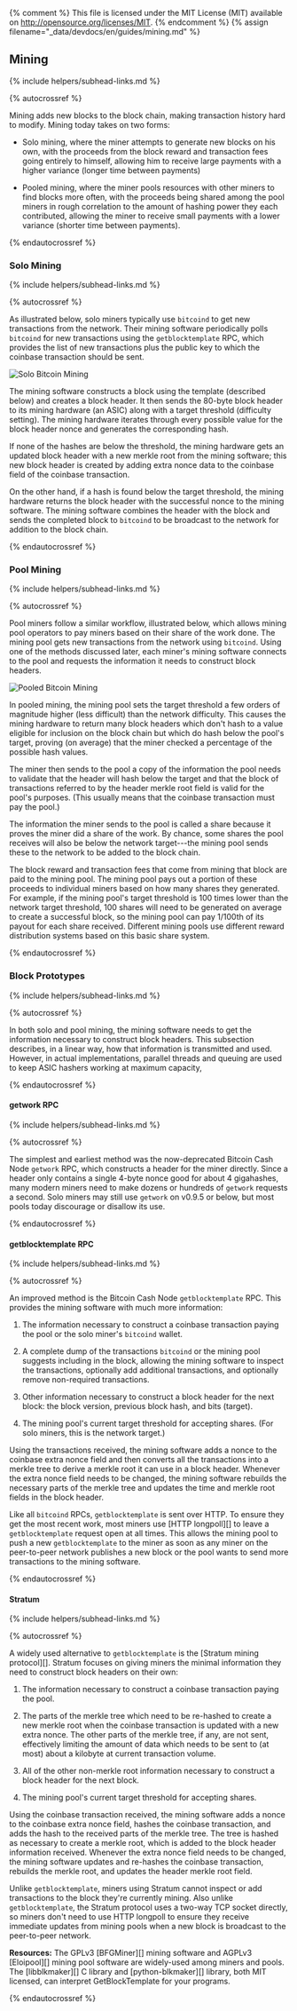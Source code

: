{% comment %}
This file is licensed under the MIT License (MIT) available on
http://opensource.org/licenses/MIT.
{% endcomment %}
{% assign filename="_data/devdocs/en/guides/mining.md" %}

## Mining
{% include helpers/subhead-links.md %}

{% autocrossref %}

Mining adds new blocks to the block chain, making transaction history
hard to modify.  Mining today takes on two forms:

* Solo mining, where the miner attempts to generate new blocks on his
  own, with the proceeds from the block reward and transaction fees
  going entirely to himself, allowing him to receive large payments with
  a higher variance (longer time between payments)

* Pooled mining, where the miner pools resources with other miners to
  find blocks more often, with the proceeds being shared among the pool
  miners in rough correlation to the amount of hashing power
  they each contributed, allowing the miner to receive small
  payments with a lower variance (shorter time between payments).

{% endautocrossref %}

### Solo Mining
{% include helpers/subhead-links.md %}

{% autocrossref %}

As illustrated below, solo miners typically use `bitcoind` to get new
transactions from the network. Their mining software periodically polls
`bitcoind` for new transactions using the `getblocktemplate` RPC, which
provides the list of new transactions plus the public key to which the
coinbase transaction should be sent.

![Solo Bitcoin Mining](/img/dev/en-solo-mining-overview.svg)

The mining software constructs a block using the template (described below) and creates a
block header. It then sends the 80-byte block header to its mining
hardware (an ASIC) along with a target threshold (difficulty setting).
The mining hardware iterates through every possible value for the block
header nonce and generates the corresponding hash.

If none of the hashes are below the threshold, the mining hardware gets
an updated block header with a new merkle root from the mining software;
this new block header is created by adding extra nonce data to the
coinbase field of the coinbase transaction.

On the other hand, if a hash is found below the target threshold, the
mining hardware returns the block header with the successful nonce to
the mining software. The mining software combines the header with the
block and sends the completed block to `bitcoind` to be broadcast to the network for addition to the
block chain.

{% endautocrossref %}

### Pool Mining
{% include helpers/subhead-links.md %}

{% autocrossref %}

Pool miners follow a similar workflow, illustrated below, which allows
mining pool operators to pay miners based on their share of the work
done. The mining pool gets new transactions from the network using
`bitcoind`. Using one of the methods discussed later, each miner's mining
software connects to the pool and requests the information it needs to
construct block headers.

![Pooled Bitcoin Mining](/img/dev/en-pooled-mining-overview.svg)

In pooled mining, the mining pool sets the target threshold a few orders
of magnitude higher (less difficult) than the network
difficulty. This causes the mining hardware to return many block headers
which don't hash to a value eligible for inclusion on the block chain
but which do hash below the pool's target, proving (on average) that the
miner checked a percentage of the possible hash values.

The miner then sends to the pool a copy of the information the pool
needs to validate that the header will hash below the target and that
the block of transactions referred to by the header merkle root field
is valid for the pool's purposes. (This usually means that the coinbase
transaction must pay the pool.)

The information the miner sends to the pool is called a share because it
proves the miner did a share of the work. By chance, some shares the
pool receives will also be below the network target---the mining pool
sends these to the network to be added to the block chain.

The block reward and transaction fees that come from mining that block
are paid to the mining pool. The mining pool pays out a portion of
these proceeds to individual miners based on how many shares they generated. For
example, if the mining pool's target threshold is 100 times lower than
the network target threshold, 100 shares will need to be generated on
average to create a successful block, so the mining pool can pay 1/100th
of its payout for each share received.  Different mining pools use
different reward distribution systems based on this basic share system.

{% endautocrossref %}

### Block Prototypes
{% include helpers/subhead-links.md %}

{% autocrossref %}

In both solo and pool mining, the mining software needs to get the
information necessary to construct block headers. This subsection
describes, in a linear way, how that information is transmitted and
used. However, in actual implementations, parallel threads and queuing
are used to keep ASIC hashers working at maximum capacity,

{% endautocrossref %}

#### getwork RPC
{% include helpers/subhead-links.md %}

{% autocrossref %}

The simplest and earliest method was the now-deprecated Bitcoin Cash Node
`getwork` RPC, which constructs a header for the miner directly. Since a
header only contains a single 4-byte nonce good for about 4 gigahashes,
many modern miners need to make dozens or hundreds of `getwork` requests
a second. Solo miners may still use `getwork` on v0.9.5 or below, but most pools today
discourage or disallow its use.

{% endautocrossref %}

#### getblocktemplate RPC
{% include helpers/subhead-links.md %}

{% autocrossref %}

An improved method is the Bitcoin Cash Node `getblocktemplate` RPC. This
provides the mining software with much more information:

1. The information necessary to construct a coinbase transaction
   paying the pool or the solo miner's `bitcoind` wallet.

2. A complete dump of the transactions `bitcoind` or the mining pool
   suggests including in the block, allowing the mining software to
   inspect the transactions, optionally add additional transactions, and
   optionally remove non-required transactions.

3. Other information necessary to construct a block header for the next
   block: the block version, previous block hash, and bits (target).

4. The mining pool's current target threshold for accepting shares. (For
   solo miners, this is the network target.)

Using the transactions received, the mining software adds a nonce to the
coinbase extra nonce field and then converts all the transactions into a
merkle tree to derive a merkle root it can use in a block header.
Whenever the extra nonce field needs to be changed, the mining software
rebuilds the necessary parts of the merkle tree and updates the time and
merkle root fields in the block header.

Like all `bitcoind` RPCs, `getblocktemplate` is sent over HTTP. To
ensure they get the most recent work, most miners use [HTTP longpoll][] to
leave a `getblocktemplate` request open at all times. This allows the
mining pool to push a new `getblocktemplate` to the miner as soon as any
miner on the peer-to-peer network publishes a new block or the pool
wants to send more transactions to the mining software.

{% endautocrossref %}

#### Stratum
{% include helpers/subhead-links.md %}

{% autocrossref %}

A widely used alternative to `getblocktemplate` is the [Stratum mining
protocol][]. Stratum focuses on giving miners the minimal information they
need to construct block headers on their own:

1. The information necessary to construct a coinbase transaction
   paying the pool.

2. The parts of the merkle tree which need to be re-hashed to
   create a new merkle root when the coinbase transaction is
   updated with a new extra nonce. The other parts of the merkle
   tree, if any, are not sent, effectively limiting the amount of data which needs
   to be sent to (at most) about a kilobyte at current transaction
   volume.

3. All of the other non-merkle root information necessary to construct a
   block header for the next block.

4. The mining pool's current target threshold for accepting shares.

Using the coinbase transaction received, the mining software adds a
nonce to the coinbase extra nonce field, hashes the coinbase
transaction, and adds the hash to the received parts of the merkle tree.
The tree is hashed as necessary to create a merkle root, which is added
to the block header information received. Whenever the extra nonce field
needs to be changed, the mining software updates and re-hashes the
coinbase transaction, rebuilds the merkle root, and updates the header
merkle root field.

Unlike `getblocktemplate`, miners using Stratum cannot inspect or add
transactions to the block they're currently mining. Also unlike
`getblocktemplate`, the Stratum protocol uses a two-way TCP socket directly,
so miners don't need to use HTTP longpoll to ensure they receive
immediate updates from mining pools when a new block is broadcast to the
peer-to-peer network.

<!-- SOMEDAY: describe p2pool -->

**Resources:** The GPLv3 [BFGMiner][] mining software and AGPLv3
[Eloipool][] mining pool software are widely-used among miners and
pools. The [libblkmaker][] C library and [python-blkmaker][] library,
both MIT licensed, can interpret GetBlockTemplate for your programs.

{% endautocrossref %}
